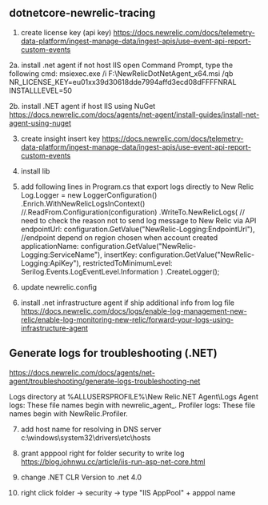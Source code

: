 ## dotnetcore-newrelic-tracing

1. create license key (api key)
https://docs.newrelic.com/docs/telemetry-data-platform/ingest-manage-data/ingest-apis/use-event-api-report-custom-events

2a. install .net agent if not host IIS
open Command Prompt, type the following cmd:
msiexec.exe /i F:\NewRelicDotNetAgent_x64.msi /qb NR_LICENSE_KEY=eu01xx39d30618dde7994affd3ecd08dFFFFNRAL INSTALLLEVEL=50

2b. install .NET agent if host IIS using NuGet
https://docs.newrelic.com/docs/agents/net-agent/install-guides/install-net-agent-using-nuget


3. create insight insert key
  https://docs.newrelic.com/docs/telemetry-data-platform/ingest-manage-data/ingest-apis/use-event-api-report-custom-events

4. install lib
  <PackageReference Include="NewRelic.Agent" Version="8.36.0" />
  <PackageReference Include="NewRelic.Agent.Api" Version="8.36.0" />
  <PackageReference Include="NewRelic.LogEnrichers.Serilog" Version="1.0.1" />
  <PackageReference Include="NewRelic.OpenTelemetry" Version="1.0.0-rc1.9" />
  <PackageReference Include="Newtonsoft.Json" Version="12.0.3" />
  <PackageReference Include="OpenTelemetry" Version="1.0.0-rc1.1" />
  <PackageReference Include="OpenTelemetry.Api" Version="1.0.0-rc1.1" />
  <PackageReference Include="OpenTelemetry.Extensions.Hosting" Version="1.0.0-rc1.1" />
  <PackageReference Include="OpenTelemetry.Instrumentation.AspNetCore" Version="1.0.0-rc1.1" />
  <PackageReference Include="OpenTelemetry.Instrumentation.Http" Version="1.0.0-rc1.1" />
  <PackageReference Include="Serilog" Version="2.10.0" />
  <PackageReference Include="Serilog.AspNetCore" Version="3.4.0" />
  <PackageReference Include="Serilog.Settings.Configuration" Version="3.1.0" />
  <PackageReference Include="Serilog.Sinks.File" Version="4.1.0" />
  <PackageReference Include="Serilog.Sinks.NewRelic.Logs" Version="1.0.1" />

5. add following lines in Program.cs that export logs directly to New Relic
  Log.Logger = new LoggerConfiguration()
      .Enrich.WithNewRelicLogsInContext()
      //.ReadFrom.Configuration(configuration)
      .WriteTo.NewRelicLogs(
          // need to check the reason not to send log message to New Relic via API
          endpointUrl: configuration.GetValue<string>("NewRelic-Logging:EndpointUrl"), //endpoint depend on region chosen when account created
          applicationName: configuration.GetValue<string>("NewRelic-Logging:ServiceName"),
          insertKey: configuration.GetValue<string>("NewRelic-Logging:ApiKey"),
          restrictedToMinimumLevel: Serilog.Events.LogEventLevel.Information
        )
      .CreateLogger();

6. update newrelic.config
  <distributedTracing enabled="true" excludeNewrelicHeader="false"/>

6. install .net infrastructure agent if ship additional info from log file
https://docs.newrelic.com/docs/logs/enable-log-management-new-relic/enable-log-monitoring-new-relic/forward-your-logs-using-infrastructure-agent


## Generate logs for troubleshooting (.NET)
https://docs.newrelic.com/docs/agents/net-agent/troubleshooting/generate-logs-troubleshooting-net

Logs directory at %ALLUSERSPROFILE%\New Relic\.NET Agent\Logs
Agent logs: These file names begin with newrelic_agent_.
Profiler logs: These file names begin with NewRelic.Profiler.

7. add host name for resolving in DNS server 
c:\windows\system32\drivers\etc\hosts

8. grant apppool right for folder security to write log
https://blog.johnwu.cc/article/iis-run-asp-net-core.html
1. change .NET CLR Version to .net 4.0
2. right click folder -> security -> type "IIS AppPool\" + apppol name
